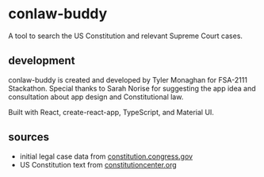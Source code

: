 # conlaw-buddy

A tool to search the US Constitution and relevant Supreme Court cases.

## development

conlaw-buddy is created and developed by Tyler Monaghan for FSA-2111 Stackathon. Special thanks to Sarah Norise for suggesting the app idea and consultation about app design and Constitutional law.

Built with React, create-react-app, TypeScript, and Material UI.

## sources

- initial legal case data from [constitution.congress.gov](https://constitution.congress.gov/resources/unconstitutional-laws/?)
- US Constitution text from [constitutioncenter.org](https://constitutioncenter.org/interactive-constitution/full-text)
